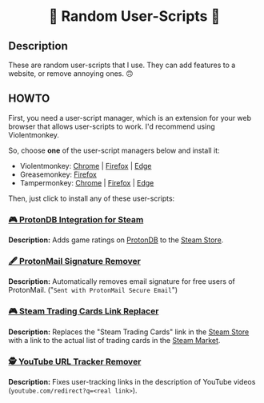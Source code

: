 <h1 align="center">🎲 Random User-Scripts 🎲</h1>

## Description

These are random user-scripts that I use. They can add features to a website, or remove annoying ones. 🙃

## HOWTO

First, you need a user-script manager, which is an extension for your web browser that allows user-scripts to work. I'd recommend using Violentmonkey.

So, choose **one** of the user-script managers below and install it:

* Violentmonkey: [Chrome](https://chrome.google.com/webstore/detail/violent-monkey/jinjaccalgkegednnccohejagnlnfdag) | [Firefox](https://addons.mozilla.org/firefox/addon/violentmonkey/) | [Edge](https://microsoftedge.microsoft.com/addons/detail/eeagobfjdenkkddmbclomhiblgggliao)
* Greasemonkey: [Firefox](https://addons.mozilla.org/firefox/addon/greasemonkey/)
* Tampermonkey: [Chrome](https://chrome.google.com/webstore/detail/dhdgffkkebhmkfjojejmpbldmpobfkfo) | [Firefox](https://addons.mozilla.org/firefox/addon/tampermonkey/) | [Edge](https://microsoftedge.microsoft.com/addons/detail/iikmkjmpaadaobahmlepeloendndfphd)

Then, just click to install any of these user-scripts:

### [🎮 ProtonDB Integration for Steam](https://raw.githubusercontent.com/guihkx/user-scripts/master/scripts/protondb-integration-for-steam.user.js)

**Description:** Adds game ratings on [ProtonDB](https://www.protondb.com/) to the [Steam Store](https://store.steampowered.com/).

### [🖋️ ProtonMail Signature Remover](https://raw.githubusercontent.com/guihkx/user-scripts/master/scripts/protonmail-signature-remover.user.js)

**Description:** Automatically removes email signature for free users of ProtonMail. ("`Sent with ProtonMail Secure Email`")

### [🎮 Steam Trading Cards Link Replacer](https://raw.githubusercontent.com/guihkx/user-scripts/master/scripts/steam-trading-cards-link-replacer.user.js)

**Description:** Replaces the "Steam Trading Cards" link in the [Steam Store](https://store.steampowered.com/) with a link to the actual list of trading cards in the [Steam Market](https://steamcommunity.com/market/).

### [🕵️ YouTube URL Tracker Remover](https://raw.githubusercontent.com/guihkx/user-scripts/master/scripts/youtube-url-tracker-remover.user.js)

**Description:** Fixes user-tracking links in the description of YouTube videos (`youtube.com/redirect?q=<real link>`).

